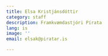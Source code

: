```yaml
---
title: Elsa Kristjánsdóttir
category: staff
description: Framkvæmdastjóri Pírata
lang: is
image: ''
email: elsak@piratar.is

---
```


